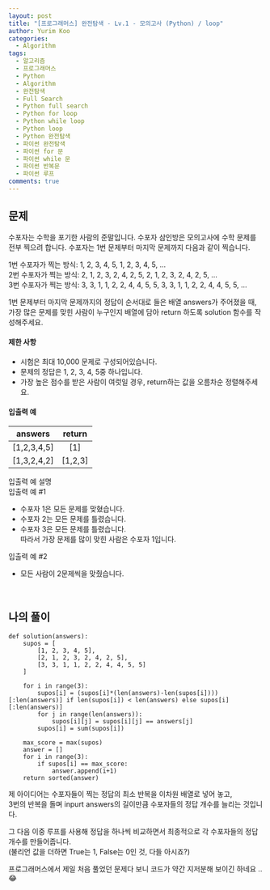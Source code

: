 ```yaml
---
layout: post
title: "[프로그래머스] 완전탐색 - Lv.1 - 모의고사 (Python) / loop"
author: Yurim Koo
categories:
  - Algorithm
tags:
  - 알고리즘
  - 프로그래머스
  - Python
  - Algorithm
  - 완전탐색
  - Full Search
  - Python full search
  - Python for loop
  - Python while loop
  - Python loop
  - Python 완전탐색 
  - 파이썬 완전탐색
  - 파이썬 for 문 
  - 파이썬 while 문 
  - 파이썬 반복문 
  - 파이썬 루프 
comments: true
---
```


## 문제
수포자는 수학을 포기한 사람의 준말입니다. 수포자 삼인방은 모의고사에 수학 문제를 전부 찍으려 합니다. 수포자는 1번 문제부터 마지막 문제까지 다음과 같이 찍습니다.  

1번 수포자가 찍는 방식: 1, 2, 3, 4, 5, 1, 2, 3, 4, 5, ...  
2번 수포자가 찍는 방식: 2, 1, 2, 3, 2, 4, 2, 5, 2, 1, 2, 3, 2, 4, 2, 5, ...  
3번 수포자가 찍는 방식: 3, 3, 1, 1, 2, 2, 4, 4, 5, 5, 3, 3, 1, 1, 2, 2, 4, 4, 5, 5, ...  

1번 문제부터 마지막 문제까지의 정답이 순서대로 들은 배열 answers가 주어졌을 때, 가장 많은 문제를 맞힌 사람이 누구인지 배열에 담아 return 하도록 solution 함수를 작성해주세요.  

#### 제한 사항

- 시험은 최대 10,000 문제로 구성되어있습니다.
- 문제의 정답은 1, 2, 3, 4, 5중 하나입니다.
- 가장 높은 점수를 받은 사람이 여럿일 경우, return하는 값을 오름차순 정렬해주세요.  

#### 입출력 예

|answers|return|
|:--:|:--:|
|[1,2,3,4,5]|[1]|
|[1,3,2,4,2]|[1,2,3]|

입출력 예 설명  
입출력 예 #1

- 수포자 1은 모든 문제를 맞혔습니다.
- 수포자 2는 모든 문제를 틀렸습니다.
- 수포자 3은 모든 문제를 틀렸습니다.  
따라서 가장 문제를 많이 맞힌 사람은 수포자 1입니다.

입출력 예 #2

- 모든 사람이 2문제씩을 맞췄습니다.

<br>

## 나의 풀이

<pre><code>def solution(answers):
    supos = [
        [1, 2, 3, 4, 5],
        [2, 1, 2, 3, 2, 4, 2, 5],
        [3, 3, 1, 1, 2, 2, 4, 4, 5, 5]
    ]
    
    for i in range(3):
        supos[i] = (supos[i]*(len(answers)-len(supos[i])))[:len(answers)] if len(supos[i]) < len(answers) else supos[i][:len(answers)]
        for j in range(len(answers)):
            supos[i][j] = supos[i][j] == answers[j]
        supos[i] = sum(supos[i])
    
    max_score = max(supos)
    answer = []
    for i in range(3):
        if supos[i] == max_score:
            answer.append(i+1)
    return sorted(answer)
</code></pre>

제 아이디어는 수포자들이 찍는 정답의 최소 반복을 이차원 배열로 넣어 놓고,  
3번의 반복을 돌며 inpurt answers의 길이만큼 수포자들의 정답 개수를 늘리는 것입니다.  

그 다음 이중 루프를 사용해 정답을 하나씩 비교하면서 최종적으로 각 수포자들의 정답 개수를 만들어줍니다.  
(불리언 값을 더하면 True는 1, False는 0인 것, 다들 아시죠?)  

프로그래머스에서 제일 처음 풀었던 문제다 보니 코드가 약간 지저분해 보이긴 하네요 .. 😂
